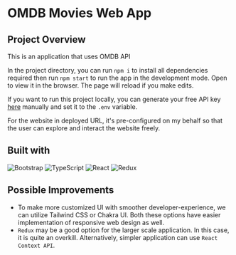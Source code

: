# OMDB Movies Web App

## Project Overview

This is an application that uses OMDB API

In the project directory, you can run `npm i` to install all dependencies required then run `npm start` to run the app in the development mode. Open to view it in the browser. The page will reload if you make edits.

If you want to run this project locally, you can generate your free API key [here](http://www.omdbapi.com/apikey.aspx) manually and set it to the `.env` variable.

For the website in deployed URL, it's pre-configured on my behalf so that the user can explore and interact the website freely.

## Built with

![Bootstrap](https://img.shields.io/badge/bootstrap-%23563D7C.svg?style=for-the-badge&logo=bootstrap&logoColor=white)
![TypeScript](https://img.shields.io/badge/typescript-%23007ACC.svg?style=for-the-badge&logo=typescript&logoColor=white)
![React](https://img.shields.io/badge/react-%2320232a.svg?style=for-the-badge&logo=react&logoColor=%2361DAFB)
![Redux](https://img.shields.io/badge/redux-%23593d88.svg?style=for-the-badge&logo=redux&logoColor=white)

## Possible Improvements

- To make more customized UI with smoother developer-experience, we can utilize Tailwind CSS or Chakra UI. Both these options have easier implementation of responsive web design as well.
- `Redux` may be a good option for the larger scale application. In this case, it is quite an overkill. Alternatively, simpler application can use `React Context API`.
